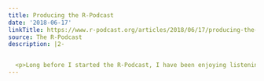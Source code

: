 ```yaml
---
title: Producing the R-Podcast
date: '2018-06-17'
linkTitle: https://www.r-podcast.org/articles/2018/06/17/producing-the-r-podcast/
source: The R-Podcast
description: |2-


  <p>Long before I started the R-Podcast, I have been enjoying listening to podcasts covering a variety of topics (Linux, software development, data science, and technology news just to name a few).  Transitioning from just a podcast listener to also a podcast host gave me new appreciation for the effort and planning needed to produce a high-quality product for your audience.  Part of that preparation involves finding optimal hardware and software to make the entire production workflow smooth an
---
```

